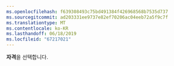```yaml
---
ms.openlocfilehash: f639308493c75bd491384f426968568b7535d737
ms.sourcegitcommit: ad203331ee9737e82ef70206ac04eeb72a5f9c7f
ms.translationtype: MT
ms.contentlocale: ko-KR
ms.lasthandoff: 06/18/2019
ms.locfileid: "67217021"
---
```

**자격**을 선택합니다.